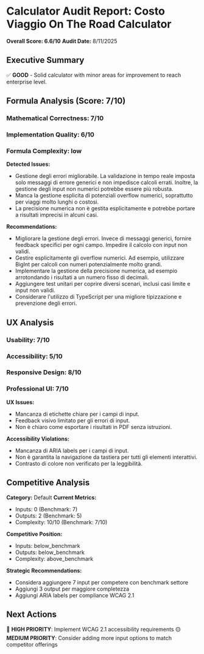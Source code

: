 # Calculator Audit Report: Costo Viaggio On The Road Calculator

**Overall Score: 6.6/10**
**Audit Date:** 8/11/2025

## Executive Summary

✅ **GOOD** - Solid calculator with minor areas for improvement to reach enterprise level.

## Formula Analysis (Score: 7/10)

### Mathematical Correctness: 7/10
### Implementation Quality: 6/10
### Formula Complexity: low

**Detected Issues:**
- Gestione degli errori migliorabile. La validazione in tempo reale imposta solo messaggi di errore generici e non impedisce calcoli errati. Inoltre, la gestione degli input non numerici potrebbe essere più robusta.
- Manca la gestione esplicita di potenziali overflow numerici, soprattutto per viaggi molto lunghi o costosi.
- La precisione numerica non è gestita esplicitamente e potrebbe portare a risultati imprecisi in alcuni casi.

**Recommendations:**
- Migliorare la gestione degli errori. Invece di messaggi generici, fornire feedback specifici per ogni campo. Impedire il calcolo con input non validi.
- Gestire esplicitamente gli overflow numerici. Ad esempio, utilizzare BigInt per calcoli con numeri potenzialmente molto grandi.
- Implementare la gestione della precisione numerica, ad esempio arrotondando i risultati a un numero fisso di decimali.
- Aggiungere test unitari per coprire diversi scenari, inclusi casi limite e input non validi.
- Considerare l'utilizzo di TypeScript per una migliore tipizzazione e prevenzione degli errori.

## UX Analysis

### Usability: 7/10
### Accessibility: 5/10  
### Responsive Design: 8/10
### Professional UI: 7/10

**UX Issues:**
- Mancanza di etichette chiare per i campi di input.
- Feedback visivo limitato per gli errori di input.
- Non è chiaro come esportare i risultati in PDF senza istruzioni.

**Accessibility Violations:**
- Mancanza di ARIA labels per i campi di input.
- Non è garantita la navigazione da tastiera per tutti gli elementi interattivi.
- Contrasto di colore non verificato per la leggibilità.

## Competitive Analysis

**Category:** Default
**Current Metrics:**
- Inputs: 0 (Benchmark: 7)
- Outputs: 2 (Benchmark: 5)
- Complexity: 10/10 (Benchmark: 7/10)

**Competitive Position:**
- Inputs: below_benchmark
- Outputs: below_benchmark  
- Complexity: above_benchmark

**Strategic Recommendations:**
- Considera aggiungere 7 input per competere con benchmark settore
- Aggiungi 3 output per maggiore completezza
- Aggiungi ARIA labels per compliance WCAG 2.1

## Next Actions

🔴 **HIGH PRIORITY**: Implement WCAG 2.1 accessibility requirements
🟡 **MEDIUM PRIORITY**: Consider adding more input options to match competitor offerings

